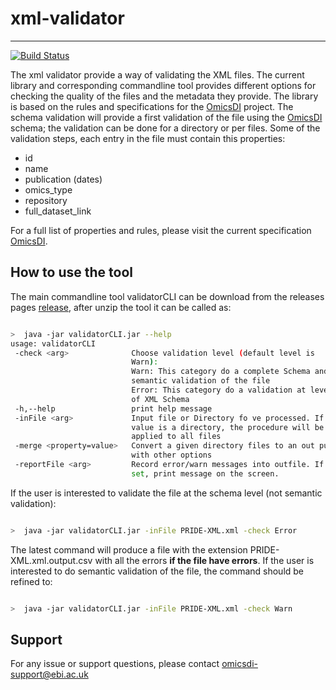 # xml-validator
----------------------------------------
[![Build Status](https://travis-ci.org/BD2K-DDI/xml-validator.svg)](https://travis-ci.org/BD2K-DDI/xml-validator)

The xml validator provide a way of validating the XML files. The current library and corresponding commandline tool provides different options
for checking the quality of the files and the metadata they provide. The library is based on the rules and specifications for the [OmicsDI](https://github.com/BD2K-DDI/specifications)
project. The schema validation will provide a first validation of the file using the [OmicsDI](https://github.com/BD2K-DDI/specifications/blob/master/docs/schema/OmicsDISchema.xsd)
schema; the validation can be done for a directory or per files. Some of the validation steps, each entry in the file must contain this properties:
 - id
 - name
 - publication (dates)
 - omics_type
 - repository
 - full_dataset_link

For a full list of properties and rules, please visit the current specification [OmicsDI](https://github.com/BD2K-DDI/specifications).



## How to use the tool

The main commandline tool validatorCLI can be download from the releases pages [release](https://github.com/BD2K-DDI/xml-validator/releases), after unzip the tool it can be called as:

```sh

>  java -jar validatorCLI.jar --help
usage: validatorCLI
 -check <arg>              Choose validation level (default level is
                           Warn):
                           Warn: This category do a complete Schema and
                           semantic validation of the file
                           Error: This category do a validation at level
                           of XML Schema
 -h,--help                 print help message
 -inFile <arg>             Input file or Directory fo ve processed. If the
                           value is a directory, the procedure will be
                           applied to all files
 -merge <property=value>   Convert a given directory files to an out put
                           with other options
 -reportFile <arg>         Record error/warn messages into outfile. If not
                           set, print message on the screen.
```

If the user is interested to validate the file at the schema level (not semantic validation):

```sh

>  java -jar validatorCLI.jar -inFile PRIDE-XML.xml -check Error


```

The latest command will produce a file with the extension PRIDE-XML.xml.output.csv with all the errors **if the file have errors**. If the user is interested to do semantic validation of the
file, the command should be refined to:

```sh

>  java -jar validatorCLI.jar -inFile PRIDE-XML.xml -check Warn


```


## Support

For any issue or support questions, please contact omicsdi-support@ebi.ac.uk

 
